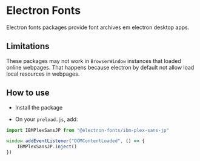 # Electron Fonts

Electron fonts packages provide font archives em electron desktop apps.

## Limitations

These packages may not work in `BrowserWindow` instances that loaded online webpages. That happens because electron by default not allow load local resources in webpages.

## How to use

* Install the package

* On your `preload.js`, add:

```ts
import IBMPlexSansJP from "@electron-fonts/ibm-plex-sans-jp"

window.addEventListener("DOMContentLoaded", () => {
    IBMPlexSansJP.inject()
})
```